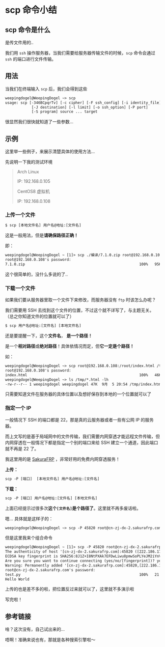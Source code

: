 # scp 命令小结


<!--more-->
## scp 命令是什么

是传文件用的.. 

我们用 `ssh` 操作服务器，当我们需要给服务器传输文件的时候，`scp` 命令会通过 `ssh` 的端口进行文件传输。

## 用法

当我们在终端输入 `scp` 后，我们会得到这些
```txt
weepingdogel@WeepingDogel ~> scp
usage: scp [-346BCpqrTv] [-c cipher] [-F ssh_config] [-i identity_file]
            [-J destination] [-l limit] [-o ssh_option] [-P port]
            [-S program] source ... target
```

很显然我们很快就知道了一些参数...

## 示例

这里举一些例子，来展示清楚具体的使用方法...

先说明一下我的测试环境

> Arch Linux
>
> IP: 192.168.0.105
>
> CentOS8 虚拟机
>
>IP: 192.168.0.108

### 上传一个文件

```txt
$ scp [本地文件名] 用户名@地址:[文件名]
```

这是一般用法，但是**请确保路径正确！**

即：
```txt
weepingdogel@WeepingDogel ~ [1]> scp ./编译/7.1.0.zip root@192.168.0.108:/root/
root@192.168.0.108's password: 
7.1.0.zip                                                    100%   95KB   5.2MB/s   00:00 
```

这个很简单的，没什么多说的了..

### 下载一个文件

如果我们要从服务器里取一个文件下来修改，而服务器没有 `ftp` 时该怎么办呢？

我们需要用 SSH 去找到这个文件的位置，不过这个就不详写了，与主题无关。（总之你知道文件的位置就可以了）

```txt
$ scp 用户名@地址:[文件名] [本地文件名]
```

还是要提醒一下，这个**文件名**， **是一个路径！**

是一个**相对路径**或**绝对路径**！具体依情况而定，但**它一定是个路径！**

如：
```txt
weepingdogel@WeepingDogel ~> scp root@192.168.0.108:/root/index.html /tmp/index.html
root@192.168.0.108's password: 
index.html                                                   100%   46KB 728.6KB/s   00:00
weepingdogel@WeepingDogel ~> ls /tmp/*.html -lh
-rw-r--r-- 1 weepingdogel weepingdogel 47K  9月  5 20:54 /tmp/index.html
```

只需要知道文件在服务器的具体位置以及想好保存到本地的一个位置就可以了

### 指定一个 IP 

一般情况下 SSH 的端口都是 22，那是真的云服务器或者一些有公网 IP 的服务器。

而上文写的是基于局域网中的文件传输，我们需要内网穿透才能远程文件传输，但内网穿透在一般情况下都是指定一个别的端口来给 SSH 建立一个通道，因此端口就不再是 22 了。

我这里用的是 [SakuraFRP](https://www.natfrp.com/) ，非常好用的免费内网穿透服务！

**上传：**
```txt
scp -P [端口]  [本地文件名] 用户名@地址:[文件名]
```
**下载：**
```txt
scp -P [端口] 用户名@地址:[文件名] [本地文件名]
```

上面已经提示过很多次**这个`[文件名]`是个路径了**。这里就不再多废话啦。

嗯... 具体就是这样子的：
```txt
weepingdogel@WeepingDogel ~> scp -P 45820 root@cn-zj-dx-2.sakurafrp.com:/root/test.py /tmp/test.py
```

但是这里我来个组合命令
```txt
weepingdogel@WeepingDogel ~ [1]> scp -P 45820 root@cn-zj-dx-2.sakurafrp.com:/root/test.py /tmp/test.py && cd /tmp && python test.py
The authenticity of host '[cn-zj-dx-2.sakurafrp.com]:45820 ([222.186.174.33]:45820)' can't be established.
ECDSA key fingerprint is SHA256:8J1Z+I8NtPXAk7EFDwLiwu8pmwSoPLYeJM2iYnV7z5M.
Are you sure you want to continue connecting (yes/no/[fingerprint])? yes
Warning: Permanently added '[cn-zj-dx-2.sakurafrp.com]:45820,[222.186.174.33]:45820' (ECDSA) to the list of known hosts.
root@cn-zj-dx-2.sakurafrp.com's password: 
test.py                                                      100%   21     0.2KB/s   00:00    
Hello World
```

上传的也是差不多的啦，把位置反过来就可以了，这里就不多演示啦

写完啦！

## 参考链接

啥？这次没有，自己试出来的...

唔啊！准确来说也有，那就是各种搜索引擎啦～


